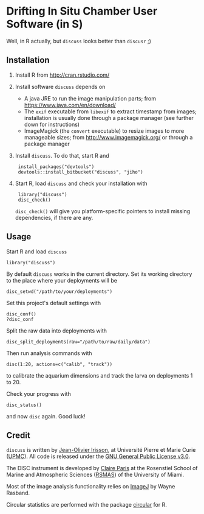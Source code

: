 # Drifting In Situ Chamber User Software (in S)

Well, in R actually, but `discuss` looks better than `discusr` ;)

## Installation

1. Install R from <http://cran.rstudio.com/>

2. Install software `discuss` depends on
    - A java JRE to run the image manipulation parts; from <https://www.java.com/en/download/>
    - The `exif` executable from `libexif` to extract timestamp from images; installation is usually done through a package manager (see further down for instructions)
    - ImageMagick (the `convert` executable) to resize images to more manageable sizes; from <http://www.imagemagick.org/> or through a package manager

3. Install `discuss`. To do that, start R and

        install_packages("devtools")
        devtools::install_bitbucket("discuss", "jiho")

4. Start R, load `discuss` and check your installation with

        library("discuss")
        disc_check()
    
    `disc_check()` will give you platform-specific pointers to install missing dependencies, if there are any.

## Usage

Start R and load `discuss`

    library("discuss")

By default `discuss` works in the current directory. Set its working directory to the place where your deployments will be

    disc_setwd("/path/to/your/deployments")

Set this project's default settings with

    disc_conf()
    ?disc_conf

Split the raw data into deployments with

    disc_split_deployments(raw="/path/to/raw/daily/data")

Then run analysis commands with

    disc(1:20, actions=c("calib", "track"))

to calibrate the aquarium dimensions and track the larva on deployments 1 to 20.

Check your progress with

    disc_status()

and now `disc` again. Good luck!

## Credit

`discuss` is written by [Jean-Olivier Irisson](http://www.obs-vlfr.fr/~irisson/ "jean-olivier irisson : work"), at Université Pierre et Marie Curie ([UPMC](http://www.upmc.com/ "UPMC: #1 Ranked Hospital in Pittsburgh and Pennsylvania")). All code is released under the [GNU General Public License v3.0](https://www.gnu.org/copyleft/gpl.html "The GNU General Public License v3.0 - GNU Project - Free Software Foundation").

The DISC instrument is developed by [Claire Paris](https://www.rsmas.miami.edu/users/cparis/ "Physical-Biological Interactions - Paris' Lab") at the Rosenstiel School of Marine and Atmospheric Sciences ([RSMAS](http://www.rsmas.miami.edu/ "| The Rosenstiel School of Marine and Atmospheric Science at the University of Miami")) of the University of Miami.

Most of the image analysis functionality relies on [ImageJ](http://imagej.net/ "ImageJ") by Wayne Rasband.

Circular statistics are performed with the package [circular](http://cran.r-project.org/package=circular "CRAN - Package circular") for R.

